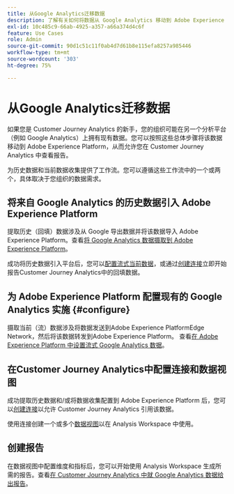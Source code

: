 ```yaml
---
title: 从Google Analytics迁移数据
description: 了解有关如何将数据从 Google Analytics 移动到 Adobe Experience Platform 以及在 Customer Journey Analytics 中查看报告的总体工作流。
exl-id: 10c485c9-66ab-4925-a357-a66a374d4c6f
feature: Use Cases
role: Admin
source-git-commit: 90d1c51c11f0ab4d7d61b8e115efa8257a985446
workflow-type: tm+mt
source-wordcount: '303'
ht-degree: 75%

---
```


# 从Google Analytics迁移数据

如果您是 Customer Journey Analytics 的新手，您的组织可能在另一个分析平台（例如 Google Analytics）上拥有现有数据。您可以按照这些总体步骤将该数据移动到 Adobe Experience Platform，从而允许您在 Customer Journey Analytics 中查看报告。

为历史数据和当前数据收集提供了工作流。您可以遵循这些工作流中的一个或两个，具体取决于您组织的数据需求。

## 将来自 Google Analytics 的历史数据引入 Adobe Experience Platform

提取历史（回填）数据涉及从 Google 导出数据并将该数据导入 Adobe Experience Platform。查看[将 Google Analytics 数据摄取到 Adobe Experience Platform](backfill.md)。

成功将历史数据引入平台后，您可以[配置流式当前数据](streaming.md)，或通过[创建连接](/help/connections/create-connection.md)立即开始报告Customer Journey Analytics中的回填数据。

## 为 Adobe Experience Platform 配置现有的 Google Analytics 实施 {#configure}

摄取当前（流）数据涉及将数据发送到Adobe Experience PlatformEdge Network，然后将该数据转发到Adobe Experience Platform。 查看[在 Adobe Experience Platform 中设置流式 Google Analytics 数据](streaming.md)。

## 在Customer Journey Analytics中配置连接和数据视图

成功提取历史数据和/或将数据收集配置到 Adobe Experience Platform 后，您可以[创建连接](/help/connections/create-connection.md)以允许 Customer Journey Analytics 引用该数据。

使用连接创建一个或多个[数据视图](/help/data-views/create-dataview.md)以在 Analysis Workspace 中使用。

## 创建报告

在数据视图中配置维度和指标后，您可以开始使用 Analysis Workspace 生成所需的报告。查看[在 Customer Journey Analytics 中就 Google Analytics 数据给出报告](report.md)。
